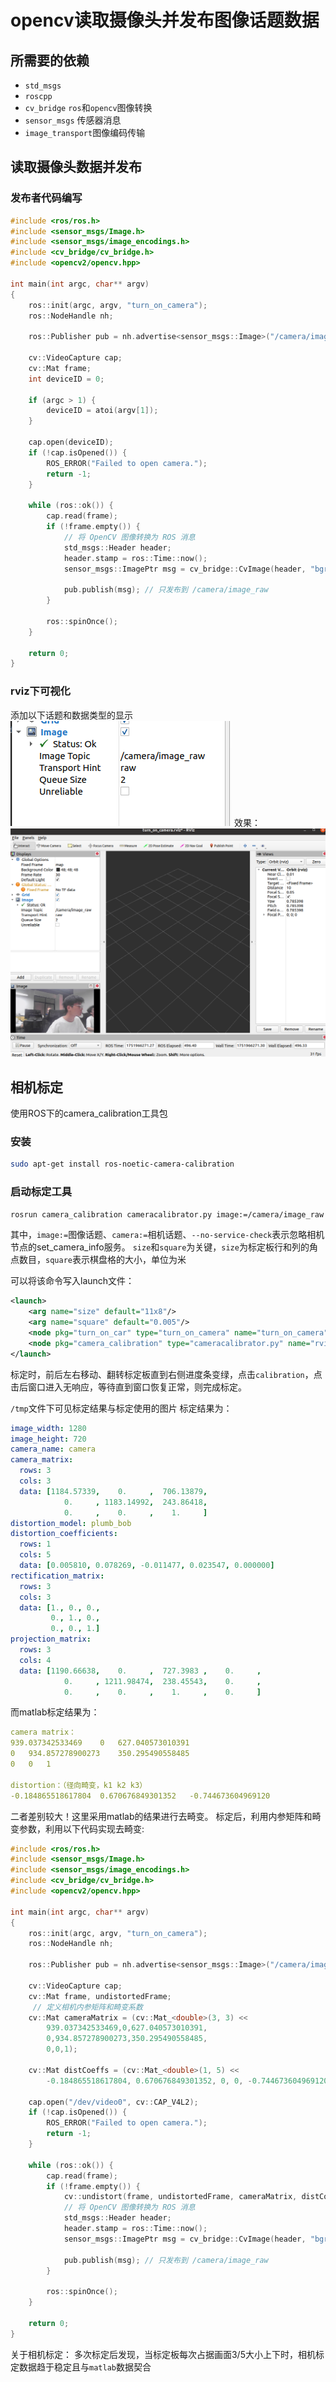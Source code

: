# opencv读取摄像头并发布图像话题数据

## 所需要的依赖
- `std_msgs` 
- `roscpp` 
- `cv_bridge` `ros`和`opencv`图像转换
- `sensor_msgs` 传感器消息
- `image_transport`图像编码传输

## 读取摄像头数据并发布
### 发布者代码编写
```c++
#include <ros/ros.h>
#include <sensor_msgs/Image.h>
#include <sensor_msgs/image_encodings.h>
#include <cv_bridge/cv_bridge.h>
#include <opencv2/opencv.hpp>

int main(int argc, char** argv)
{
    ros::init(argc, argv, "turn_on_camera");
    ros::NodeHandle nh;

    ros::Publisher pub = nh.advertise<sensor_msgs::Image>("/camera/image_raw", 1);

    cv::VideoCapture cap;
    cv::Mat frame;
    int deviceID = 0;

    if (argc > 1) {
        deviceID = atoi(argv[1]);
    }

    cap.open(deviceID);
    if (!cap.isOpened()) {
        ROS_ERROR("Failed to open camera.");
        return -1;
    }

    while (ros::ok()) {
        cap.read(frame);
        if (!frame.empty()) {
            // 将 OpenCV 图像转换为 ROS 消息
            std_msgs::Header header;
            header.stamp = ros::Time::now();
            sensor_msgs::ImagePtr msg = cv_bridge::CvImage(header, "bgr8", frame).toImageMsg();

            pub.publish(msg); // 只发布到 /camera/image_raw
        }

        ros::spinOnce();
    }

    return 0;
}
```
### rviz下可视化
添加以下话题和数据类型的显示
![](pic/26.png)
效果：
![](pic/27.png)

## 相机标定
使用ROS下的camera_calibration工具包
### 安装
```bash
sudo apt-get install ros-noetic-camera-calibration
```
### 启动标定工具
```bash
rosrun camera_calibration cameracalibrator.py image:=/camera/image_raw camera:=/camera --no-service-check --size 8x6 --square 0.024
```
其中，`image:=`图像话题、`camera:=`相机话题、`--no-service-check`表示忽略相机节点的set_camera_info服务。
`size`和`square`为关键，`size`为标定板行和列的角点数目，`square`表示棋盘格的大小，单位为米

可以将该命令写入launch文件：
```xml
<launch>
    <arg name="size" default="11x8"/>
    <arg name="square" default="0.005"/>
    <node pkg="turn_on_car" type="turn_on_camera" name="turn_on_camera" output="screen" />
    <node pkg="camera_calibration" type="cameracalibrator.py" name="rviz" args="image:=/camera/image_raw camera:=/camera --no-service-check --size $(arg size) --square $(arg square)"/>
</launch>
```
标定时，前后左右移动、翻转标定板直到右侧进度条变绿，点击`calibration`，点击后窗口进入无响应，等待直到窗口恢复正常，则完成标定。

`/tmp`文件下可见标定结果与标定使用的图片
标定结果为：
```yaml
image_width: 1280
image_height: 720
camera_name: camera
camera_matrix:
  rows: 3
  cols: 3
  data: [1184.57339,    0.     ,  706.13879,
            0.     , 1183.14992,  243.86418,
            0.     ,    0.     ,    1.     ]
distortion_model: plumb_bob
distortion_coefficients:
  rows: 1
  cols: 5
  data: [0.005810, 0.078269, -0.011477, 0.023547, 0.000000]
rectification_matrix:
  rows: 3
  cols: 3
  data: [1., 0., 0.,
         0., 1., 0.,
         0., 0., 1.]
projection_matrix:
  rows: 3
  cols: 4
  data: [1190.66638,    0.     ,  727.3983 ,    0.     ,
            0.     , 1211.98474,  238.45543,    0.     ,
            0.     ,    0.     ,    1.     ,    0.     ]
```
而matlab标定结果为：
```yaml
camera matrix：
939.037342533469	0	627.040573010391
0	934.857278900273	350.295490558485
0	0	1

distortion：（径向畸变，k1 k2 k3）
-0.184865518617804	0.670676849301352	-0.744673604969120
```
二者差别较大！这里采用matlab的结果进行去畸变。
标定后，利用内参矩阵和畸变参数，利用以下代码实现去畸变:
```c++
#include <ros/ros.h>
#include <sensor_msgs/Image.h>
#include <sensor_msgs/image_encodings.h>
#include <cv_bridge/cv_bridge.h>
#include <opencv2/opencv.hpp>

int main(int argc, char** argv)
{
    ros::init(argc, argv, "turn_on_camera");
    ros::NodeHandle nh;

    ros::Publisher pub = nh.advertise<sensor_msgs::Image>("/camera/image_raw", 1);

    cv::VideoCapture cap;
    cv::Mat frame, undistortedFrame;
     // 定义相机内参矩阵和畸变系数
    cv::Mat cameraMatrix = (cv::Mat_<double>(3, 3) << 
        939.037342533469,0,627.040573010391,
        0,934.857278900273,350.295490558485,
        0,0,1);
    
    cv::Mat distCoeffs = (cv::Mat_<double>(1, 5) << 
        -0.184865518617804, 0.670676849301352, 0, 0, -0.744673604969120);

    cap.open("/dev/video0", cv::CAP_V4L2);
    if (!cap.isOpened()) {
        ROS_ERROR("Failed to open camera.");
        return -1;
    }

    while (ros::ok()) {
        cap.read(frame);
        if (!frame.empty()) {
            cv::undistort(frame, undistortedFrame, cameraMatrix, distCoeffs);
            // 将 OpenCV 图像转换为 ROS 消息
            std_msgs::Header header;
            header.stamp = ros::Time::now();
            sensor_msgs::ImagePtr msg = cv_bridge::CvImage(header, "bgr8", undistortedFrame).toImageMsg();

            pub.publish(msg); // 只发布到 /camera/image_raw
        }

        ros::spinOnce();
    }

    return 0;
}
```

关于相机标定：
多次标定后发现，当标定板每次占据画面3/5大小上下时，相机标定数据趋于稳定且与`matlab`数据契合